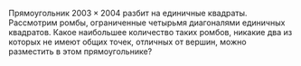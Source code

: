 Прямоугольник $2003\times 2004$ разбит на единичные квадраты. 
Рассмотрим ромбы, ограниченные четырьмя диагоналями единичных квадратов. 
Какое наибольшее количество таких ромбов, никакие два из которых не имеют 
общих точек, отличных от вершин, можно разместить в этом прямоугольнике?